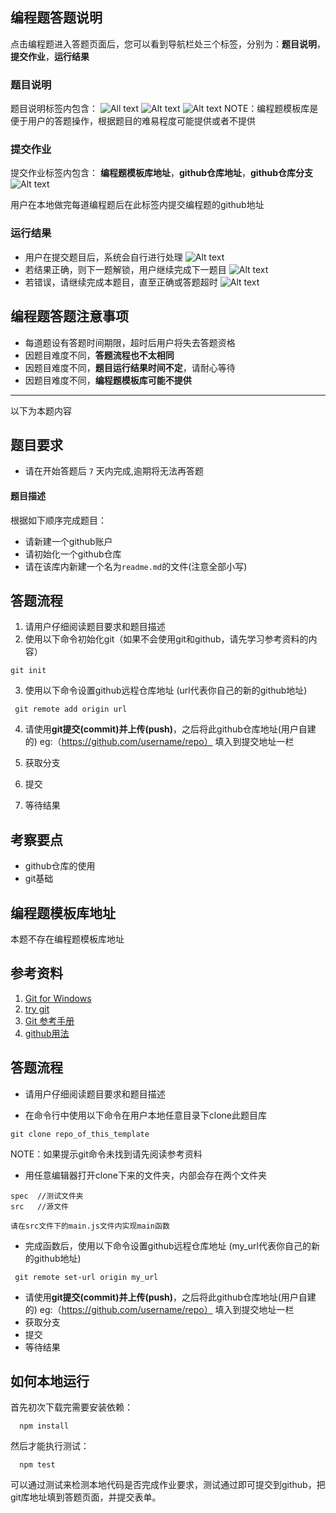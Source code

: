 ## 编程题答题说明
点击编程题进入答题页面后，您可以看到导航栏处三个标签，分别为：**题目说明**，**提交作业**，**运行结果**
### 题目说明
题目说明标签内包含：
![All text](http://static.zybuluo.com/zhongjianxin/u6p1ant46n7jri1891kg4kvn/image.png)
![Alt text](http://static.zybuluo.com/zhongjianxin/xixspyics0snvp7psbv61mss/image.png)
![Alt text](http://static.zybuluo.com/zhongjianxin/9ist8gnc8iz1zwyb9krll9jx/exam-run.png)
NOTE：编程题模板库是便于用户的答题操作，根据题目的难易程度可能提供或者不提供
### 提交作业
提交作业标签内包含：
**编程题模板库地址**，**github仓库地址**，**github仓库分支**
![Alt text](http://static.zybuluo.com/zhongjianxin/m7oobulo91885g0650t4b2gf/exam-system-instruction-ui.png)

用户在本地做完每道编程题后在此标签内提交编程题的github地址
### 运行结果
- 用户在提交题目后，系统会自行进行处理
![Alt text](http://static.zybuluo.com/zhongjianxin/du7fov4cwwteoxnaql6muzka/image.png)
- 若结果正确，则下一题解锁，用户继续完成下一题目
![Alt text](http://static.zybuluo.com/zhongjianxin/05zq2lez577wggikzln8dl5j/image.png)
- 若错误，请继续完成本题目，直至正确或答题超时
![Alt text](http://static.zybuluo.com/zhongjianxin/cysqrq9e6b9l6rijc15jagm9/image.png)
  
## 编程题答题注意事项
- 每道题设有答题时间期限，超时后用户将失去答题资格
- 因题目难度不同，**答题流程也不太相同**
- 因题目难度不同，**题目运行结果时间不定**，请耐心等待
- 因题目难度不同，**编程题模板库可能不提供**

---------------------------------------------------
以下为本题内容

## 题目要求
- 请在开始答题后 `7` 天内完成,逾期将无法再答题

#### 题目描述
根据如下顺序完成题目：
- 请新建一个github账户
- 请初始化一个github仓库
- 请在该库内新建一个名为`readme.md`的文件(注意全部小写)

## 答题流程
1. 请用户仔细阅读题目要求和题目描述
2. 使用以下命令初始化git（如果不会使用git和github，请先学习参考资料的内容）
```
git init
```
3. 使用以下命令设置github远程仓库地址 (url代表你自己的新的github地址)
```
 git remote add origin url
```
4. 请使用**git提交(commit)**并**上传(push)**，之后将此github仓库地址(用户自建的) eg:（https://github.com/username/repo） 填入到提交地址一栏 

5. 获取分支

6. 提交

7. 等待结果

## 考察要点
- github仓库的使用
- git基础

## 编程题模板库地址
本题不存在编程题模板库地址

## 参考资料
1. [Git for Windows](https://github.com/doggy8088/Learn-Git-in-30-days/blob/master/zh-tw/02.md)
2. [try git](https://try.github.io/levels/1/challenges/1)
3. [Git 参考手册](http://gitref.org/zh/index.html)
4. [github用法](https://guides.github.com/activities/hello-world/)



## 答题流程
- 请用户仔细阅读题目要求和题目描述

- 在命令行中使用以下命令在用户本地任意目录下clone此题目库
```
git clone repo_of_this_template
```
NOTE：如果提示git命令未找到请先阅读参考资料
- 用任意编辑器打开clone下来的文件夹，内部会存在两个文件夹
```
spec  //测试文件夹
src   //源文件
```
`请在src文件下的main.js文件内实现main函数`

- 完成函数后，使用以下命令设置github远程仓库地址 (my_url代表你自己的新的github地址)
```
 git remote set-url origin my_url
```
- 请使用**git提交(commit)**并**上传(push)**，之后将此github仓库地址(用户自建的) eg:（https://github.com/username/repo） 填入到提交地址一栏 
- 获取分支
- 提交
- 等待结果


## 如何本地运行

首先初次下载完需要安装依赖：

```
  npm install
```

然后才能执行测试：

```
  npm test
```

可以通过测试来检测本地代码是否完成作业要求，测试通过即可提交到github，把git库地址填到答题页面，并提交表单。
